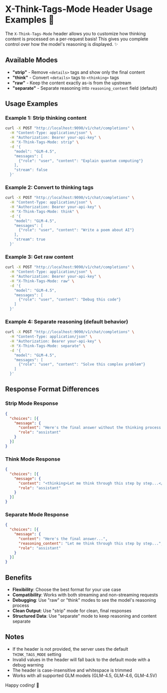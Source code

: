 # X-Think-Tags-Mode Header Usage Examples 🚀

The `X-Think-Tags-Mode` header allows you to customize how thinking content is processed on a per-request basis! This gives you complete control over how the model's reasoning is displayed. ✨

## Available Modes

- **"strip"** - Remove `<details>` tags and show only the final content
- **"think"** - Convert `<details>` tags to `<thinking>` tags 
- **"raw"** - Keep the content exactly as-is from the upstream
- **"separate"** - Separate reasoning into `reasoning_content` field (default)

## Usage Examples

### Example 1: Strip thinking content
```bash
curl -X POST "http://localhost:9090/v1/chat/completions" \
  -H "Content-Type: application/json" \
  -H "Authorization: Bearer your-api-key" \
  -H "X-Think-Tags-Mode: strip" \
  -d '{
    "model": "GLM-4.5",
    "messages": [
      {"role": "user", "content": "Explain quantum computing"}
    ],
    "stream": false
  }'
```

### Example 2: Convert to thinking tags
```bash
curl -X POST "http://localhost:9090/v1/chat/completions" \
  -H "Content-Type: application/json" \
  -H "Authorization: Bearer your-api-key" \
  -H "X-Think-Tags-Mode: think" \
  -d '{
    "model": "GLM-4.5",
    "messages": [
      {"role": "user", "content": "Write a poem about AI"}
    ],
    "stream": true
  }'
```

### Example 3: Get raw content
```bash
curl -X POST "http://localhost:9090/v1/chat/completions" \
  -H "Content-Type: application/json" \
  -H "Authorization: Bearer your-api-key" \
  -H "X-Think-Tags-Mode: raw" \
  -d '{
    "model": "GLM-4.5",
    "messages": [
      {"role": "user", "content": "Debug this code"}
    ]
  }'
```

### Example 4: Separate reasoning (default behavior)
```bash
curl -X POST "http://localhost:9090/v1/chat/completions" \
  -H "Content-Type: application/json" \
  -H "Authorization: Bearer your-api-key" \
  -H "X-Think-Tags-Mode: separate" \
  -d '{
    "model": "GLM-4.5",
    "messages": [
      {"role": "user", "content": "Solve this complex problem"}
    ]
  }'
```

## Response Format Differences

### Strip Mode Response
```json
{
  "choices": [{
    "message": {
      "content": "Here's the final answer without the thinking process...",
      "role": "assistant"
    }
  }]
}
```

### Think Mode Response
```json
{
  "choices": [{
    "message": {
      "content": "<thinking>Let me think through this step by step...</thinking>Here's my final answer.",
      "role": "assistant"
    }
  }]
}
```

### Separate Mode Response
```json
{
  "choices": [{
    "message": {
      "content": "Here's the final answer...",
      "reasoning_content": "Let me think through this step by step...",
      "role": "assistant"
    }
  }]
}
```

## Benefits

- **Flexibility**: Choose the best format for your use case
- **Compatibility**: Works with both streaming and non-streaming requests
- **Debugging**: Use "raw" or "think" modes to see the model's reasoning process
- **Clean Output**: Use "strip" mode for clean, final responses
- **Structured Data**: Use "separate" mode to keep reasoning and content separate

## Notes

- If the header is not provided, the server uses the default `THINK_TAGS_MODE` setting
- Invalid values in the header will fall back to the default mode with a debug warning
- The header is case-insensitive and whitespace is trimmed
- Works with all supported GLM models (GLM-4.5, GLM-4.6, GLM-4.5V)

Happy coding! 🎉